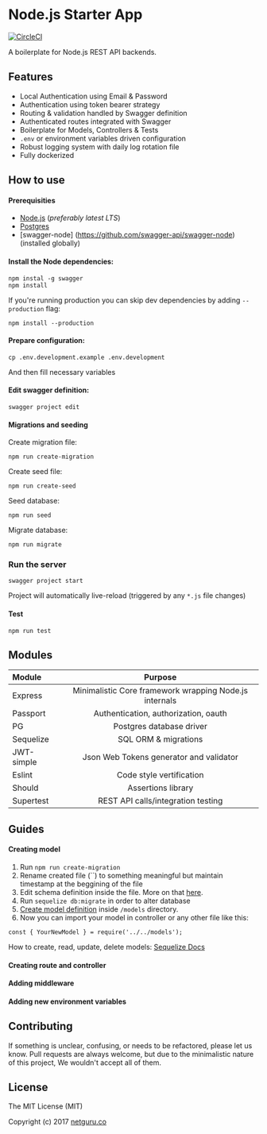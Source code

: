 # Node.js Starter App
[![CircleCI](https://circleci.com/gh/netguru/ng-node-starter-app.svg?style=svg&circle-token=e9e20e72111fea648cfc150acf1206f694dcc954)](https://circleci.com/gh/netguru/ng-node-starter-app)

A boilerplate for Node.js REST API backends.

## Features

- Local Authentication using Email & Password
- Authentication using token bearer strategy
- Routing & validation handled by Swagger definition
- Authenticated routes integrated with Swagger
- Boilerplate for Models, Controllers & Tests
- `.env` or environment variables driven configuration
- Robust logging system with daily log rotation file
- Fully dockerized

## How to use

#### Prerequisities
- [Node.js](https://nodejs.org/en/) (_preferably latest LTS_)
- [Postgres](https://www.postgresql.org)
- [swagger-node] (https://github.com/swagger-api/swagger-node) (installed globally)

#### Install the Node dependencies:
```
npm instal -g swagger
npm install
```

If you're running production you can skip dev dependencies by adding `--production` flag:
```
npm install --production
```

#### Prepare configuration:
```
cp .env.development.example .env.development
```
And then fill necessary variables

#### Edit swagger definition:
```
swagger project edit
```

#### Migrations and seeding
Create migration file:
```
npm run create-migration
```
Create seed file:
```
npm run create-seed
```
Seed database:
```
npm run seed
```
Migrate database:
```
npm run migrate
```

### Run the server
```
swagger project start
```

Project will automatically live-reload (triggered by any `*.js` file changes)


#### Test
```
npm run test
```

## Modules

| Module        | Purpose                                                    |
|:--------------|:----------------------------------------------------------:|
| Express       | Minimalistic Core framework wrapping Node.js internals     |
| Passport      | Authentication, authorization, oauth                       |
| PG            | Postgres database driver                                   |
| Sequelize     | SQL ORM & migrations                                       |
| JWT-simple    | Json Web Tokens generator and validator                    |
| Eslint        | Code style vertification                                   |
| Should        | Assertions library                                         |
| Supertest     | REST API calls/integration testing                         |

## Guides
#### Creating model
1. Run `npm run create-migration`
2. Rename created file (``) to something meaningful but maintain timestamp at the beggining of the file
3. Edit schema definition inside the file. More on that [here](http://docs.sequelizejs.com/en/v3/docs/migrations/).
4. Run `sequelize db:migrate` in order to alter database
5. [Create model definition](http://docs.sequelizejs.com/en/v3/docs/models-definition/) inside `/models` directory. 
6. Now you can import your model in controller or any other file like this:
```
const { YourNewModel } = require('../../models');
```

How to create, read, update, delete models: [Sequelize Docs](http://docs.sequelizejs.com/en/v3/docs/querying/)

#### Creating route and controller

#### Adding middleware

#### Adding new environment variables


## Contributing
If something is unclear, confusing, or needs to be refactored, please let us know. Pull requests are always welcome, but due to the minimalistic nature of this project, We wouldn't accept all of them.

## License
The MIT License (MIT)

Copyright (c) 2017 [netguru.co](http://netguru.co)
